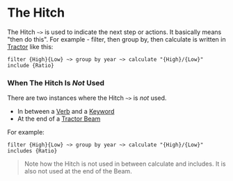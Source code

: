 # The Hitch

The Hitch `~>` is used to indicate the next step or actions. It basically means "then do this". 
For example - filter, then group by, then calculate is written in [Tractor](readme.md) like this:

`filter {High}{Low} ~> group by year ~> calculate "{High}/{Low}" include {Ratio}`

### When The Hitch Is *Not* Used

There are two instances where the Hitch `~>` is *not* used.

- In between a [Verb](verbs/readme.md) and a [Keyword](verbs/readme.md#keywords)
- At the end of a [Tractor Beam](tractorbeams.md)

For example:

`filter {High}{Low} ~> group by year ~> calculate "{High}/{Low}" includes {Ratio}`

> Note how the Hitch is not used in between calculate and includes. It is also not used at the end of the Beam.
